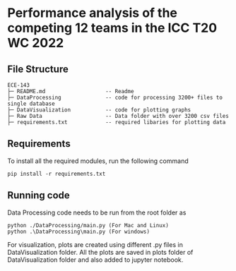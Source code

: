 # Performance analysis of the competing 12 teams in the ICC T20 WC 2022

## File Structure<a name='file'></a>
```
ECE-143
├─ README.md                   -- Readme
├─ DataProcessing              -- code for processing 3200+ files to single database
├─ DataVisualization           -- code for plotting graphs
├─ Raw Data                    -- Data folder with over 3200 csv files
├─ requirements.txt            -- required libaries for plotting data
```


## Requirements<a name='require'></a>
To install all the required modules, run the following command
```
pip install -r requirements.txt
```


## Running code
Data Processing code needs to be run from the root folder as 
```
python ./DataProcessing/main.py (For Mac and Linux)
python .\DataProcessing\main.py (For windows)
```

For visualization, plots are created using different .py files in DataVisualization folder. All the plots are saved in plots folder of DataVisualization folder and also added to jupyter notebook. 
